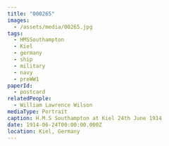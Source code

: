 ```yaml
---
title: "000265"
images:
  - /assets/media/00265.jpg
tags:
  - HMSSouthampton
  - Kiel
  - germany
  - ship
  - military
  - navy
  - preWW1
paperId:
  - postcard
relatedPeople:
  - William Lawrence Wilson
mediaType: Portrait
caption: H.M.S Southampton at Kiel 24th June 1914
date: 1914-06-24T00:00:00.000Z
location: Kiel, Germany
---
```

